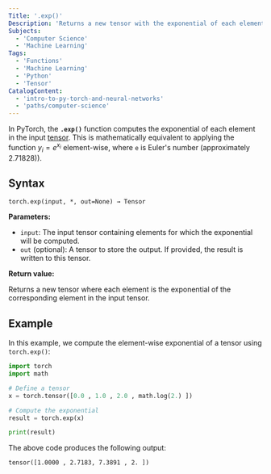 ```yaml
---
Title: '.exp()'
Description: 'Returns a new tensor with the exponential of each element in the input tensor.'
Subjects:
  - 'Computer Science'
  - 'Machine Learning'
Tags:
  - 'Functions'
  - 'Machine Learning'
  - 'Python'
  - 'Tensor'
CatalogContent:
  - 'intro-to-py-torch-and-neural-networks'
  - 'paths/computer-science'
---
```


In PyTorch, the **`.exp()`** function computes the exponential of each element in the input [tensor](https://www.codecademy.com/resources/docs/pytorch/tensors). This is mathematically equivalent to applying the function $y_i = e^{x_i}$ element-wise, where `e` is Euler's number (approximately 2.71828)).

## Syntax

```pseudo
torch.exp(input, *, out=None) → Tensor
```

**Parameters:**

- `input`: The input tensor containing elements for which the exponential will be computed.
- `out` (optional): A tensor to store the output. If provided, the result is written to this tensor.

**Return value:**

Returns a new tensor where each element is the exponential of the corresponding element in the input tensor.

## Example

In this example, we compute the element-wise exponential of a tensor using `torch.exp()`:

```py
import torch
import math

# Define a tensor
x = torch.tensor([0.0 , 1.0 , 2.0 , math.log(2.) ])

# Compute the exponential
result = torch.exp(x)

print(result)
```

The above code produces the following output:

```shell
tensor([1.0000 , 2.7183, 7.3891 , 2. ])
```
